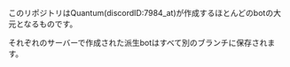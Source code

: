 このリポジトリはQuantum(discordID:7984_at)が作成するほとんどのbotの大元となるものです。


それぞれのサーバーで作成された派生botはすべて別のブランチに保存されます。
